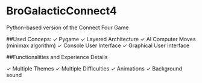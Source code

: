 # BroGalacticConnect4
Python-based version of the Connect Four Game

##Used Conceps:
  ✓ Pygame
  ✓ Layered Architecture
  ✓ AI Computer Moves (minimax algorithm)
  ✓ Console User Interface
  ✓ Graphical User Interface
  
 ##Functionalities and Experience Details
  
  ✓ Multiple Themes
  ✓ Multiple Difficulties
  ✓ Animations
  ✓ Background sound
  
